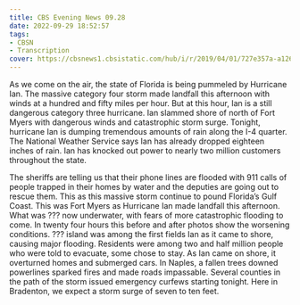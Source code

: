 ```yaml
---
title: CBS Evening News 09.28
date: 2022-09-29 18:52:57
tags:
- CBSN
- Transcription
cover: https://cbsnews1.cbsistatic.com/hub/i/r/2019/04/01/727e357a-a126-4138-a2c5-4d3222669d57/thumbnail/640x360/3ff2761028dc5c65cc4f07acd54bcd5c/cbsn2-logo-1920x1080.jpg
---
```

As we come on the air, the state of Florida is being pummeled by Hurricane Ian. The massive category four storm made landfall this afternoon with winds at a hundred and fifty miles per hour. But at this hour, Ian is a still dangerous category three hurricane. Ian slammed shore of north of Fort Myers with dangerous winds and catastrophic storm surge. Tonight, hurricane Ian is dumping tremendous amounts of rain along the I-4 quarter. The National Weather Service says Ian has already dropped eighteen inches of rain. Ian has knocked out power to nearly two million customers throughout the state. 

The sheriffs are telling us that their phone lines are flooded with 911 calls of people trapped in their homes by water and the deputies are going out to rescue them. This as this massive storm continue to pound Florida’s Gulf Coast. This was Fort Myers as Hurricane Ian made landfall this afternoon. What was ??? now underwater, with fears of more catastrophic flooding to come. In twenty four hours this before and after photos show the worsening conditions. ??? island was among the first fields Ian as it came to shore, causing major flooding. Residents were among two and half million people who were told to evacuate, some chose to stay. As Ian came on shore, it overturned homes and submerged cars. In Naples, a fallen trees downed powerlines sparked fires and made roads impassable. Several counties in the path of the storm issued emergency curfews starting tonight. Here in Bradenton, we expect a storm surge of seven to ten feet. 
